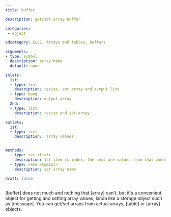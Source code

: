 ```yaml
---
title: buffer

description: get/set array buffer

categories:
 - object

pdcategory: ELSE, Arrays and Tables, Buffers

arguments:
- type: symbol
  description: array name
  default: none

inlets:
  1st:
  - type: list
    description: resize, set array and output list
  - type: bang
    description: output array
  2nd:
  - type: list
    description: resize and set array

outlets:
  1st:
  - type: list
    description:  array values


methods:
  - type: set <list>
    description: 1st item is index, the next are values from that index
  - type: name <symbol>
    description: set array name

draft: false
---
```


[buffer] does not much and nothing that [array] can't, but it's a convenient object for getting and setting array values, kinda like a storage object such as [message]. You can get/set arrays from actual arrays, [table] or [array] objects.
